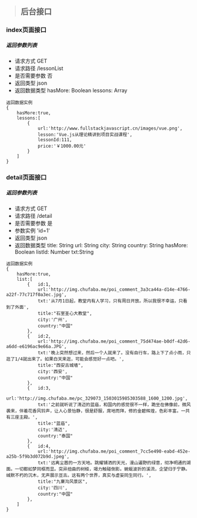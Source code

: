 > ## 后台接口

### index页面接口
##### 返回参数列表
- 请求方式 GET
- 请求路径 /lessonList
- 是否需要参数  否
- 返回类型 json
- 返回数据类型
	hasMore: Boolean
	lessons: Array
```
返回数据实例
{
    hasMore:true,
    lessons:[
        {
            url:'http://www.fullstackjavascript.cn/images/vue.png',
            lesson:'Vue.js从理论精讲到项目实战课程',
            lessonId:111,
            price:'￥1000.00元'
        }
	]
}
```

### detail页面接口
##### 返回参数列表
- 请求方式 GET
- 请求路径 /detail
- 是否需要参数  是
- 参数实例 'id=1'
- 返回类型 json
- 返回数据类型
	title: String
	url: String
	city: String
	country: String
	hasMore: Boolean
	listId: Number
	txt:String
```
返回数据实例
{
    hasMore:true,
    list:[
        {   id:1,
            url:'http://img.chufaba.me/poi_comment_3a3ca44a-d14e-4766-a22f-77c717f0a3ec.jpg',
            txt:'从7月1日起，教堂内有人学习，只有周日开放。所以我很不幸运，只看到了外面',
            title:"石室圣心大教堂",
            city:'广州',
            country:"中国"
        },
        {   id:2,
            url:'http://img.chufaba.me/poi_comment_75d474ae-b0df-42d6-a6dd-e6196ac9e66a.JPG',
            txt:'晚上突然想过来，然后一个人就来了。没有自行车，路上下了点小雨，只逛了1/4就出来了。如果白天来逛，可能会感觉好一点吧。',
            title:"西安古城墙",
            city:'西安',
            country:"中国"
        },
        {   id:3,
            url:'http://img.chufaba.me/pc_329073_1503015985303588_1600_1200.jpg',
            txt:'之前就听说了清迈的蓝庙，和国内的感觉很不一样，跪坐在佛像前，微风袭来，伴着花香风铃声，让人心景怡静，很是舒服，席地而拜，修的金碧辉煌，色彩丰富。一共有三座主殿。',
            title:"蓝庙",
            city:'清迈',
            country:"泰国"
        },
        {   id:4,
            url:'http://img.chufaba.me/poi_comment_7cc5e490-eabd-452e-a25b-5f9b3d072b9d.jpeg',
            txt:'远离尘嚣的一方天地。跳耀铺洒的天光，漫山遍野的绿意，彻净明通的湖面。一切都如梦同框而显。突异扭曲的树桠，竭力触碰倒影。蜿蜒波折的溪流，企望归于宁静。缄默不朽的沉木，无声展示亘古。这有两个世界，真实与虚妄同生同行。',
            title:"九寨沟风景区",
            city:'四川',
            country:"中国"
        },
    ]
}
```
